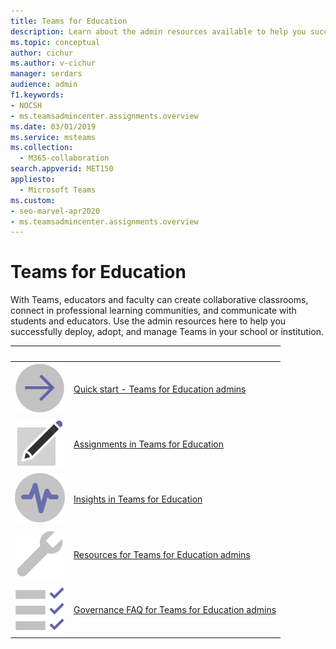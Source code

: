 ```yaml
---
title: Teams for Education
description: Learn about the admin resources available to help you successfully deploy, adopt, and manage Teams in your school or institution.
ms.topic: conceptual
author: cichur
ms.author: v-cichur
manager: serdars
audience: admin
f1.keywords:
- NOCSH
- ms.teamsadmincenter.assignments.overview
ms.date: 03/01/2019
ms.service: msteams
ms.collection: 
  - M365-collaboration
search.appverid: MET150
appliesto: 
  - Microsoft Teams
ms.custom: 
- seo-marvel-apr2020
- ms.teamsadmincenter.assignments.overview
---
```


# Teams for Education

With Teams, educators and faculty can create collaborative classrooms, connect in professional learning communities, and communicate with students and educators. Use the admin resources here to help you successfully deploy, adopt, and manage Teams in your school or institution. 


|&nbsp;|&nbsp;|
| ------------- | ------------- |
| ![Screenshot of right arrow icon.](../media/arrow-right-2-teams.svg)  |  [Quick start - Teams for Education admins](../teams-quick-start-edu.yml) |
| ![Screenshot of paper and pencil icon.](../media/sign-up-teams.svg) | [Assignments in Teams for Education](./assignments-in-teams.md) |
| ![Screenshot of insights icon.](../media/insights-teams.svg) | [Insights in Teams for Education](../class-insights.md) |
| ![Screenshot of toolbox icon.](../media/toolbox.svg)  |  [Resources for Teams for Education admins](../resources-teams-edu.md) |
| ![Screenshot of checklist icon.](../media/task-checklist-planning-teams.svg)  |  [Governance FAQ for Teams for Education admins](../plan-teams-governance-edu.md) |
